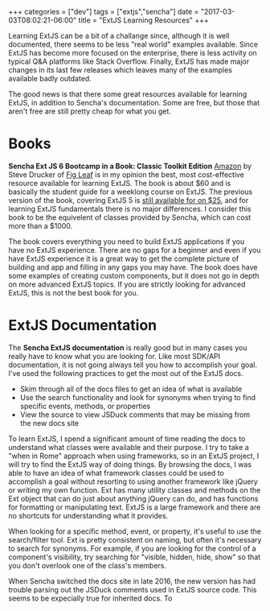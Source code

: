 +++
categories = ["dev"]
tags = ["extjs","sencha"]
date = "2017-03-03T08:02:21-06:00"
title = "ExtJS Learning Resources"
+++

Learning ExtJS can be a bit of a challange since, although it is well documented, there seems to be less "real world" examples available.  Since ExtJS has become more focused on the enterprise, there is less activity on typical Q&A platforms like Stack Overflow.  Finally, ExtJS has made major changes in its last few releases which leaves many of the examples available badly outdated.

The good news is that there some great resources available for learning ExtJS, in addition to Sencha's documentation.  Some are free, but those that aren't free are still pretty cheap for what you get.

# Books

**Sencha Ext JS 6 Bootcamp in a Book: Classic Toolkit Edition** [Amazon](http://a.co/29HVuqp) by Steve Drucker of [Fig Leaf](https://www.figleaf.com/) is in my opinion the best, most cost-effective resource available for learning ExtJS.  The book is about $60 and is basically the student guide for a weeklong course on ExtJS.  The previous version of the book, covering ExtJS 5 is [still available for on $25](http://a.co/41zr5y4), and for learning ExtJS fundamentals there is no major differences.  I consider this book to be the equivelent of classes provided by Sencha, which can cost more than a $1000.

The book covers everything you need to build ExtJS applications if you have no ExtJS experience.  There are no gaps for a beginner and even if you have ExtJS experience it is a great way to get the complete picture of building and app and filling in any gaps you may have.  The book does have some examples of creating custom components, but it does not go in depth on more advanced ExtJS topics.  If you are strictly looking for advanced ExtJS, this is not the best book for you.

# ExtJS Documentation


The **Sencha ExtJS documentation** is really good but in many cases you really have to know what you are looking for.  Like most SDK/API documentation, it is not going always tell you how to accomplish your goal. I've used the following practices to get the most out of the ExtJS docs.

- Skim through all of the docs files to get an idea of what is available
- Use the search functionality and look for synonyms when trying to find specific events, methods, or properties
- View the source to view JSDuck comments that may be missing from the new docs site

To learn ExtJS, I spend a significant amount of time reading the docs to understand what classes were available and their purpose.  I try to take a "when in Rome" approach when using frameworks, so in an ExtJS project, I will try to find the ExtJS way of doing things.  By browsing the docs, I was able to have an idea of what framework classes could be used to accomplish a goal without resorting to using another framework like jQuery or writing my own function.  Ext has many utility classes and methods on the Ext object that can do just about anything jQuery can do, and has functions for formatting or manipulating  text.  ExtJS is a large framework and there are no shortcuts for understanding what it provides.

When looking for a specific method, event, or property, it's useful to use the search/filter tool.  Ext is pretty consistent on naming, but often it's necessary to search for synonyms.  For example, if you are looking for the control of a component's visibility, try searching for "visible, hidden, hide, show" so that you don't overlook one of the class's members.

When Sencha switched the docs site in late 2016, the new version has had trouble parsing out the JSDuck comments used in ExtJS source code.  This seems to be expecially true for inherited docs.  To 
